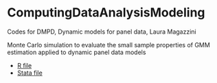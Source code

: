 # ComputingDataAnalysisModeling
Codes for DMPD, Dynamic models for panel data, Laura Magazzini

Monte Carlo simulation to evaluate the small sample properties of GMM estimation applied to dynamic panel data models
- [R file](SimMC_OLS_FE_IV.R)
- [Stata file](SimMC_OLS_FE_IV.do)
